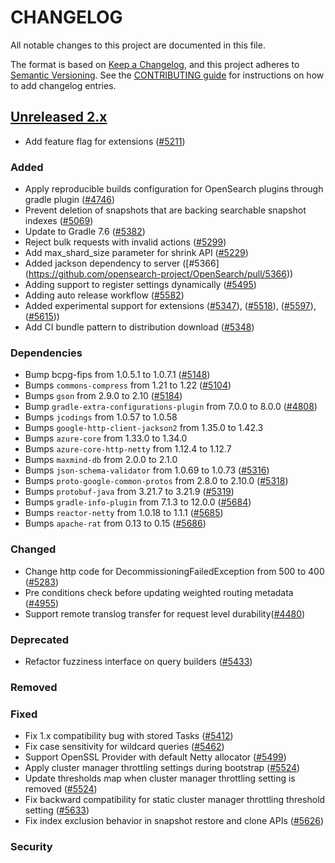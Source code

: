 # CHANGELOG

All notable changes to this project are documented in this file.

The format is based on [Keep a Changelog](https://keepachangelog.com/en/1.0.0/), and this project adheres to [Semantic Versioning](https://semver.org/spec/v2.0.0.html). See the [CONTRIBUTING guide](./CONTRIBUTING.md#Changelog) for instructions on how to add changelog entries.

## [Unreleased 2.x]
- Add feature flag for extensions ([#5211](https://github.com/opensearch-project/OpenSearch/pull/5211))
### Added
- Apply reproducible builds configuration for OpenSearch plugins through gradle plugin ([#4746](https://github.com/opensearch-project/OpenSearch/pull/4746))
- Prevent deletion of snapshots that are backing searchable snapshot indexes ([#5069](https://github.com/opensearch-project/OpenSearch/pull/5069))
- Update to Gradle 7.6 ([#5382](https://github.com/opensearch-project/OpenSearch/pull/5382))
- Reject bulk requests with invalid actions ([#5299](https://github.com/opensearch-project/OpenSearch/issues/5299))
- Add max_shard_size parameter for shrink API ([#5229](https://github.com/opensearch-project/OpenSearch/pull/5229))
- Added jackson dependency to server ([#5366] (https://github.com/opensearch-project/OpenSearch/pull/5366))
- Adding support to register settings dynamically ([#5495](https://github.com/opensearch-project/OpenSearch/pull/5495))
- Adding auto release workflow ([#5582](https://github.com/opensearch-project/OpenSearch/pull/5582))
- Added experimental support for extensions ([#5347](https://github.com/opensearch-project/OpenSearch/pull/5347)), ([#5518](https://github.com/opensearch-project/OpenSearch/pull/5518)), ([#5597](https://github.com/opensearch-project/OpenSearch/pull/5597)), ([#5615](https://github.com/opensearch-project/OpenSearch/pull/5615)))
- Add CI bundle pattern to distribution download ([#5348](https://github.com/opensearch-project/OpenSearch/pull/5348))

### Dependencies
- Bump bcpg-fips from 1.0.5.1 to 1.0.7.1 ([#5148](https://github.com/opensearch-project/OpenSearch/pull/5148))
- Bumps `commons-compress` from 1.21 to 1.22 ([#5104](https://github.com/opensearch-project/OpenSearch/pull/5104))
- Bumps `gson` from 2.9.0 to 2.10 ([#5184](https://github.com/opensearch-project/OpenSearch/pull/5184))
- Bump `gradle-extra-configurations-plugin` from 7.0.0 to 8.0.0 ([#4808](https://github.com/opensearch-project/OpenSearch/pull/4808))
- Bumps `jcodings` from 1.0.57 to 1.0.58
- Bumps `google-http-client-jackson2` from 1.35.0 to 1.42.3
- Bumps `azure-core` from 1.33.0 to 1.34.0
- Bumps `azure-core-http-netty` from 1.12.4 to 1.12.7
- Bumps `maxmind-db` from 2.0.0 to 2.1.0
- Bumps `json-schema-validator` from 1.0.69 to 1.0.73 ([#5316](https://github.com/opensearch-project/OpenSearch/pull/5316))
- Bumps `proto-google-common-protos` from 2.8.0 to 2.10.0 ([#5318](https://github.com/opensearch-project/OpenSearch/pull/5318))
- Bumps `protobuf-java` from 3.21.7 to 3.21.9 ([#5319](https://github.com/opensearch-project/OpenSearch/pull/5319))
- Bumps `gradle-info-plugin` from 7.1.3 to 12.0.0 ([#5684](https://github.com/opensearch-project/OpenSearch/pull/5684))
- Bumps `reactor-netty` from 1.0.18 to 1.1.1 ([#5685](https://github.com/opensearch-project/OpenSearch/pull/5685))
- Bumps `apache-rat` from 0.13 to 0.15 ([#5686](https://github.com/opensearch-project/OpenSearch/pull/5686))

### Changed
- Change http code for DecommissioningFailedException from 500 to 400 ([#5283](https://github.com/opensearch-project/OpenSearch/pull/5283))
- Pre conditions check before updating weighted routing metadata ([#4955](https://github.com/opensearch-project/OpenSearch/pull/4955))
- Support remote translog transfer for request level durability([#4480](https://github.com/opensearch-project/OpenSearch/pull/4480))

### Deprecated
- Refactor fuzziness interface on query builders ([#5433](https://github.com/opensearch-project/OpenSearch/pull/5433))

### Removed
### Fixed
- Fix 1.x compatibility bug with stored Tasks ([#5412](https://github.com/opensearch-project/OpenSearch/pull/5412))
- Fix case sensitivity for wildcard queries ([#5462](https://github.com/opensearch-project/OpenSearch/pull/5462))
- Support OpenSSL Provider with default Netty allocator ([#5499](https://github.com/opensearch-project/OpenSearch/pull/5499))
- Apply cluster manager throttling settings during bootstrap ([#5524](https://github.com/opensearch-project/OpenSearch/pull/5524))
- Update thresholds map when cluster manager throttling setting is removed ([#5524](https://github.com/opensearch-project/OpenSearch/pull/5524))
- Fix backward compatibility for static cluster manager throttling threshold setting ([#5633](https://github.com/opensearch-project/OpenSearch/pull/5633))
- Fix index exclusion behavior in snapshot restore and clone APIs ([#5626](https://github.com/opensearch-project/OpenSearch/pull/5626))

### Security

[Unreleased 2.x]: https://github.com/opensearch-project/OpenSearch/compare/2.4...2.x
